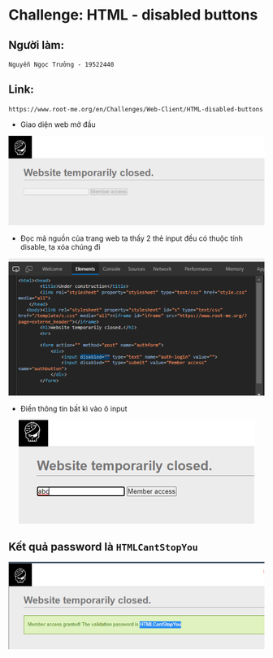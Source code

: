 # Challenge: HTML - disabled buttons
## Người làm:   
    Nguyễn Ngọc Trưởng - 19522440
## Link: 
    https://www.root-me.org/en/Challenges/Web-Client/HTML-disabled-buttons
- Giao diện web mở đầu
<p align="center"><img src="./images/1_1.png"></p>

- Đọc mã nguồn của trang web ta thấy 2 thẻ input đều có thuộc tính disable, ta xóa chúng đi
<p align="center"><img src="./images/1_2.png"></p>

- Điền thông tin bất kì vào ô input
<p align="center"><img src="./images/1_3.png"></p>

## Kết quả password là `HTMLCantStopYou`
<p align="center"><img src="./images/1_4.png"></p>